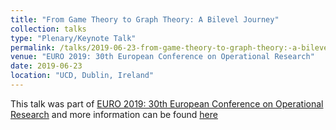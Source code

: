 ```yaml
---
title: "From Game Theory to Graph Theory: A Bilevel Journey"
collection: talks
type: "Plenary/Keynote Talk"
permalink: /talks/2019-06-23-from-game-theory-to-graph-theory:-a-bilevel-journey
venue: "EURO 2019: 30th European Conference on Operational Research"
date: 2019-06-23
location: "UCD, Dublin, Ireland"
---
```


This talk was part of [EURO 2019: 30th European Conference on Operational Research](https://www.euro2019dublin.com/tutorial-speakers) and more information can be found [here]({{site.url}}/docs/slides/EURO2019_Ljubic.pdf)
